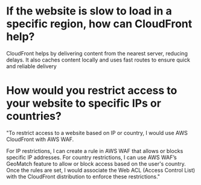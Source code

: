 # If the website is slow to load in a specific region, how can CloudFront help?
CloudFront helps by delivering content from the nearest server, reducing delays. It also caches content locally and uses fast routes to ensure quick and reliable delivery

# How would you restrict access to your website to specific IPs or countries?
  "To restrict access to a website based on IP or country, I would use AWS CloudFront with AWS WAF.

For IP restrictions, I can create a rule in AWS WAF that allows or blocks specific IP addresses.
For country restrictions, I can use AWS WAF’s GeoMatch feature to allow or block access based on the user's country. Once the rules are set, I would associate the Web ACL (Access Control List) with the CloudFront distribution to enforce these restrictions."
